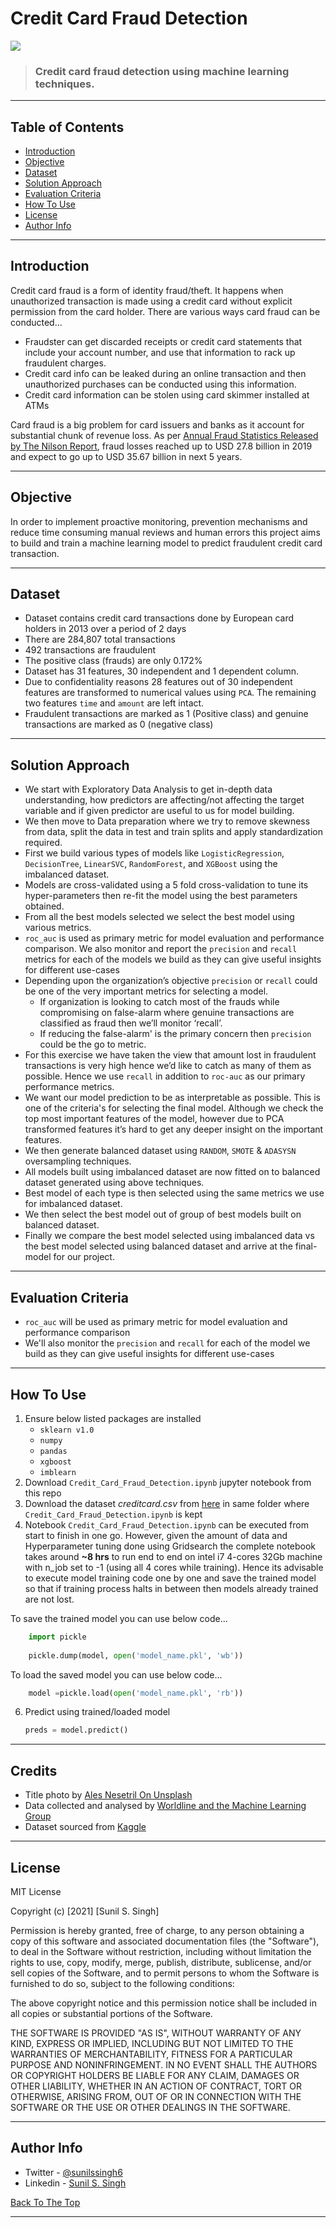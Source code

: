 # Credit Card Fraud Detection

![](images/main-project-image.jpg)

> ### Credit card fraud detection using machine learning techniques.

---

## Table of Contents

- [Introduction](#introduction) 
- [Objective](#objective)
- [Dataset](#dataset)
- [Solution Approach](#solution-approach)
- [Evaluation Criteria](#evaluation-criteria)
- [How To Use](#how-to-use)
- [License](#license)
- [Author Info](#author-info)

---

## Introduction

Credit card fraud is a form of identity fraud/theft. It happens when unauthorized transaction is made using a credit card without
explicit permission from the card holder. There are various ways card fraud can be conducted...
- Fraudster can get discarded receipts or credit card statements that include your account number, and use that information to rack up fraudulent charges.
- Credit card info can be leaked during an online transaction and then unauthorized purchases can be conducted using this
information.
- Credit card information can be stolen using card skimmer installed at ATMs

Card fraud is a big problem for card issuers and banks as it account for substantial chunk of revenue loss. As per <a href="https://www.prnewswire.com/news-releases/payment-card-fraud-losses-reach-27-85-billion-300963232.html"> Annual Fraud Statistics Released by The Nilson Report</a>, fraud
losses reached up to USD 27.8 billion in 2019 and expect to go up to USD 35.67 billion in next 5 years. 

---
## Objective
In order to implement proactive monitoring, prevention mechanisms and reduce time consuming manual reviews and human errors this project aims to build and train a machine learning model to predict fraudulent credit card transaction.

---
## Dataset
- Dataset contains credit card transactions done by European card holders in 2013 over a period of 2 days
- There are 284,807 total transactions
- 492 transactions are fraudulent 
- The positive class (frauds) are only 0.172%
- Dataset has 31 features, 30 independent and 1 dependent column.
- Due to confidentiality reasons 28 features out of 30 independent features are transformed to numerical values using `PCA`. The remaining two features `time` and `amount` are left intact.  
- Fraudulent transactions are marked as 1 (Positive class) and genuine transactions are marked as 0 (negative class)
---

## Solution Approach
- We start with Exploratory Data Analysis to get in-depth data understanding, how predictors are affecting/not affecting the target variable and if given predictor are useful to us for model building.
- We then move to Data preparation where we try to remove skewness from data, split the data in test and train splits and apply standardization required.
- First we build various types of models like `LogisticRegression`, `DecisionTree`, `LinearSVC`, `RandomForest`, and `XGBoost` using the imbalanced dataset.
- Models are cross-validated using a 5 fold cross-validation to tune its hyper-parameters then re-fit the model using the best parameters obtained.
- From all the best models selected we select the best model using various metrics.
- `roc_auc` is used as primary metric for model evaluation and performance comparison. We also monitor and report
the `precision` and `recall` metrics for each of the models we build as they can give useful insights for different use-cases
- Depending upon the organization’s objective `precision` or `recall` could be one of the very important metrics for selecting a model. 
    - If organization is looking to catch most of the frauds while compromising on false-alarm where genuine
    transactions are classified as fraud then we’ll monitor ‘recall’. 
    - If reducing the false-alarm' is the primary concern then
    `precision` could be the go to metric.
- For this exercise we have taken the view that amount lost in fraudulent transactions is very high hence we’d like to catch as many of them as possible. Hence we use `recall` in addition to `roc-auc` as our primary performance metrics.
- We want our model prediction to be as interpretable as possible. This is one of the criteria's for selecting the final
model. Although we check the top most important features of the model, however due to PCA transformed features it’s hard to get any deeper insight on the important features.
- We then generate balanced dataset using `RANDOM`, `SMOTE` & `ADASYSN` oversampling techniques.
- All models built using imbalanced dataset are now fitted on to balanced dataset generated using above techniques.
- Best model of each type is then selected using the same metrics we use for imbalanced dataset.
- We then select the best model out of group of best models built on balanced dataset.
- Finally we compare the best model selected using imbalanced data vs the best model selected using balanced dataset and
arrive at the final-model for our project.

---

## Evaluation Criteria
* `roc_auc` will be used as primary metric for model evaluation and performance comparison
* We'll also monitor the `precision` and `recall` for each of the model we build as they can give useful insights for different use-cases
---
## How To Use
1. Ensure below listed packages are installed
    - `sklearn v1.0`
    - `numpy`
    - `pandas`
    - `xgboost`
    - `imblearn`
2. Download `Credit_Card_Fraud_Detection.ipynb` jupyter notebook from this repo
3. Download the dataset *creditcard.csv* from [here](https://drive.google.com/file/d/1n_ddBvn2dThcYE2hnrXg3kM153dGQGxo/view?usp=sharing) in same folder where `Credit_Card_Fraud_Detection.ipynb` is kept
4. Notebook `Credit_Card_Fraud_Detection.ipynb` can be executed from start to finish in one go. However, given the amount of data and Hyperparameter tuning done using Gridsearch the complete notebook takes around **~8 hrs** to run end to end on intel i7 4-cores 32Gb machine with n_job set to -1 (using all 4 cores while training). Hence its advisable to execute model training code one by one and save the trained model so that if training process halts in between then models already trained are not lost.

To save the trained model you can use below code...
```python
    import pickle
    
    pickle.dump(model, open('model_name.pkl', 'wb'))

```

To load the saved model you can use below code...
```python
    model =pickle.load(open('model_name.pkl', 'rb'))

```
6. Predict using trained/loaded model
    ```python
    preds = model.predict()
    ```
---

## Credits

- Title photo by [Ales Nesetril On Unsplash](https://unsplash.com/photos/ex_p4AaBxbs?utm_source=unsplash&utm_medium=referral&utm_content=creditShareLink)
- Data collected and analysed by [Worldline and the Machine Learning Group](http://mlg.ulb.ac.be) 
- Dataset sourced from [Kaggle](https://www.kaggle.com/)
---

## License

MIT License

Copyright (c) [2021] [Sunil S. Singh]

Permission is hereby granted, free of charge, to any person obtaining a copy
of this software and associated documentation files (the "Software"), to deal
in the Software without restriction, including without limitation the rights
to use, copy, modify, merge, publish, distribute, sublicense, and/or sell
copies of the Software, and to permit persons to whom the Software is
furnished to do so, subject to the following conditions:

The above copyright notice and this permission notice shall be included in all
copies or substantial portions of the Software.

THE SOFTWARE IS PROVIDED "AS IS", WITHOUT WARRANTY OF ANY KIND, EXPRESS OR
IMPLIED, INCLUDING BUT NOT LIMITED TO THE WARRANTIES OF MERCHANTABILITY,
FITNESS FOR A PARTICULAR PURPOSE AND NONINFRINGEMENT. IN NO EVENT SHALL THE
AUTHORS OR COPYRIGHT HOLDERS BE LIABLE FOR ANY CLAIM, DAMAGES OR OTHER
LIABILITY, WHETHER IN AN ACTION OF CONTRACT, TORT OR OTHERWISE, ARISING FROM,
OUT OF OR IN CONNECTION WITH THE SOFTWARE OR THE USE OR OTHER DEALINGS IN THE
SOFTWARE.

---

## Author Info

- Twitter - [@sunilssingh6](https://twitter.com/sunilssingh6)
- Linkedin - [Sunil S. Singh](https://linkedin.com/in/sssingh)

[Back To The Top](#Credit-Card-Fraud-Detection)

---
